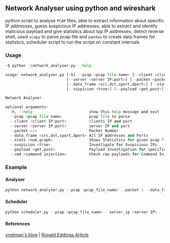 ## Network Analyser using python and wireshark
python script to analyse `PCAP` files, able to extract information about specific IP addresses, guess suspicious IP addresses, able to extract and identify malicious payload and give statistics about top IP addresses, detect reverse shell, used `scapy` to parse pcap file and `pandas` to create data frames for statistics, scheduler script to run the script on constant intervals

### Usage
```python
~$ python .\network_analyser.py --help

usage: network_analyser.py [-h] --pcap <pcap file name> [--client <client IP:port>] 
                           [--server <server IP:port>] [--packet <packet number>] 
                           [--data_frame <src,dst,sport,dport>] [--stats <num,graph>]
                           [--suspicion <true>] [--payload <get,post>] [--cmd <command injection>]

Network Analyser

optional arguments:
  -h, --help                         show this help message and exit
  --pcap <pcap file name>            pcap file to parse
  --client <client IP:port>          clients IP and port
  --server <server IP:port>          server IP and port
  --packet <1>                       Packet Number
  --data_frame <src,dst,sport,dport> All IP Addresses and Ports
  --stats <num,graph>                Shows Statistics for given pcap file numerical or graphical
  --suspicion <true>                 Investigate for Suspicious IPs
  --payload <get,post>               Payload Investigation for specific protocols, detect reverse shell
  --cmd <command injection>          Check raw payloads for Command Injection
```

### Example
#### Analyser
```python 
python network_analyser.py --pcap <pcap_file_name> --packet 1 --data_frame src,dst,sport,dport --stats num,graph --suspicion true --payload get,post --cmd true
```
#### Scheduler
```python 
python scheduler.py --pcap <pcap_file_name> --server_ip <server IP>
```

#### References 
[vnetman's blog](https://vnetman.github.io/pcap/python/pyshark/scapy/libpcap/2018/10/25/analyzing-packet-captures-with-python-part-1.html) |
[Ronald Eddings Article](https://medium.com/hackervalleystudio/learning-packet-analysis-with-data-science-5356a3340d4e)
